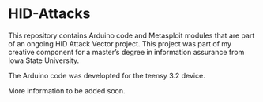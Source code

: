 # HID-Attacks
This repository contains Arduino code and Metasploit modules that are part of an ongoing HID Attack Vector project. This project was part of my creative component for a master’s degree in information assurance from Iowa State University.

The Arduino code was developted for the teensy 3.2 device.

More information to be added soon.

